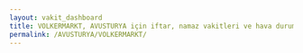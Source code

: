 ```yaml
---
layout: vakit_dashboard
title: VOLKERMARKT, AVUSTURYA için iftar, namaz vakitleri ve hava durumu - ilçe/eyalet seç
permalink: /AVUSTURYA/VOLKERMARKT/
---
```


<script type="text/javascript">
  var GLOBAL_COUNTRY = 'AVUSTURYA';
  var GLOBAL_CITY = 'VOLKERMARKT';
  var GLOBAL_STATE = '';
  var lat = 72;
  var lon = 21;
</script>
